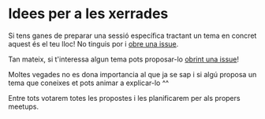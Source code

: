 # Idees per a les xerrades

Si tens ganes de preparar una sessió específica tractant un tema en concret aquest és el teu lloc! No tinguis por i [obre una issue](https://github.com/pygrn/ideesxerrades/issues/new).

Tan mateix, si t'interessa algun tema pots proposar-lo [obrint una issue](https://github.com/pygrn/ideesxerrades/issues/new)!

Moltes vegades no es dona importancia al que ja se sap i si algú proposa un tema que coneixes et pots animar a explicar-lo ^^

Entre tots votarem totes les propostes i les planificarem per als propers meetups.
